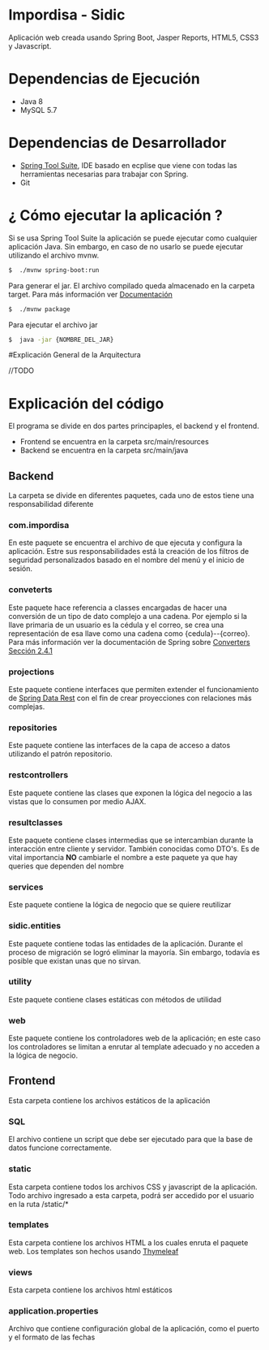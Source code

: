 # Impordisa - Sidic

Aplicación web creada usando Spring Boot, Jasper Reports, HTML5, CSS3 y Javascript.

# Dependencias de Ejecución

* Java 8
* MySQL 5.7

# Dependencias de Desarrollador

* [Spring Tool Suite](https://spring.io/tools), IDE basado en ecplise que viene con todas las herramientas necesarias para trabajar con Spring.
* Git

# ¿ Cómo ejecutar la aplicación ?

Si se usa Spring Tool Suite la aplicación se puede ejecutar como cualquier aplicación Java. Sin embargo, en caso de no usarlo se puede ejecutar utilizando el archivo mvnw.

```sh
$  ./mvnw spring-boot:run
```

Para generar el jar. El archivo compilado queda almacenado en la carpeta target. Para más información ver [Documentación](http://docs.spring.io/spring-boot/docs/current/reference/html/build-tool-plugins-maven-plugin.html)

```sh
$  ./mvnw package
```

Para ejecutar el archivo jar

```sh
$  java -jar {NOMBRE_DEL_JAR}
```

#Explicación General de la Arquitectura

//TODO


# Explicación del código

El programa se divide en dos partes principaples, el backend y el frontend.

* Frontend se encuentra en la carpeta src/main/resources
* Backend se encuentra en la carpeta src/main/java

## Backend

La carpeta se divide en diferentes paquetes, cada uno de estos tiene una responsabilidad diferente

### com.impordisa

En este paquete se encuentra el archivo de que ejecuta y configura la aplicación. Estre sus responsabilidades está la creación de los filtros de seguridad personalizados basado en el nombre del menú y el inicio de sesión. 

### conveterts

Este paquete hace referencia a classes encargadas de hacer una conversión de un tipo de dato complejo a una cadena. Por ejemplo si la llave primaria de un usuario es la cédula y el correo, se crea una representación de esa llave como una cadena como {cedula}--{correo}. Para más información ver la documentación de Spring sobre [Converters Sección 2.4.1](http://docs.spring.io/spring-data/rest/docs/1.1.x/reference/html/install-chapter.html)

### projections

Este paquete contiene interfaces que permiten extender el funcionamiento de [Spring Data Rest](http://projects.spring.io/spring-data-rest/) con el fin de crear proyecciones con relaciones más complejas.

### repositories

Este paquete contiene las interfaces de la capa de acceso a datos utilizando el patrón repositorio.

### restcontrollers

Este paquete contiene las clases que exponen la lógica del negocio a las vistas que lo consumen por medio AJAX.

### resultclasses

Este paquete contiene clases intermedias que se intercambian durante la interacción entre cliente y servidor. También conocidas como DTO's. Es de vital importancia **NO** cambiarle el nombre a este paquete ya que hay queries que dependen del nombre

### services

Este paquete contiene la lógica de negocio que se quiere reutilizar

### sidic.entities

Este paquete contiene todas las entidades de la aplicación. Durante el proceso de migración se logró eliminar la mayoría. Sin embargo, todavía es posible que existan unas que no sirvan.

### utility

Este paquete contiene clases estáticas con métodos de utilidad

### web

Este paquete contiene los controladores web de la aplicación; en este caso los controladores se limitan a enrutar al template adecuado y no acceden a la lógica de negocio.

## Frontend

Esta carpeta contiene los archivos estáticos de la aplicación

###  SQL

El archivo contiene un script que debe ser ejecutado para que la base de datos funcione correctamente.

### static

Esta carpeta contiene todos los archivos CSS y javascript de la aplicación. Todo archivo ingresado a esta carpeta, podrá ser accedido por el usuario en la ruta /static/*

### templates

Esta carpeta contiene los archivos HTML a los cuales enruta el paquete web. Los templates son hechos usando [Thymeleaf](http://www.thymeleaf.org/)

### views

Esta carpeta contiene los archivos html estáticos


### application.properties

Archivo que contiene configuración global de la aplicación, como el puerto y el formato de las fechas


